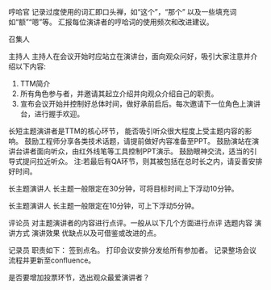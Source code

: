 哼哈官
记录过度使用的词汇即口头禅，如“这个”，“那个” 以及一些填充词如“额”“嗯”等。
汇报每位演讲者的哼哈词的使用频次和改进建议。

召集人

主持人
主持人在会议开始时应站立在演讲台，面向观众问好，吸引大家注意并介绍以下内容:
1. TTM简介
2. 所有角色参与者，并邀请其起立介绍并向观众介绍自己的职责。
3. 宣布会议开始并控制好总体时间，做好承前启后。每次邀请下一位角色上演讲台，进行握手欢迎。

长短主题演讲者是TTM的核心环节，	能否吸引听众很大程度上受主题内容的影响。
鼓励工程师分享各类技术话题，请提前做好内容准备至PPT。
鼓励演站在演讲台讲者面向听众，由红外线笔等工具控制PPT演示。
鼓励眼神交流，适当的引导式提问拉近听众。
注:若最后有QA环节，则其被包括在总时长之内，请妥善安排好时间。

长主题演讲人
长主题一般限定在30分钟，可将目标时间上下浮动10分钟。

长主题演讲人
长主题一般限定在10分钟，可上下浮动5分钟。

评论员
对主题演讲者的内容进行点评。一般从以下几个方面进行点评
选题内容
演讲方式
演讲效果
优缺点以及可借鉴或改进的点。

记录员
职责如下：
签到点名。
打印会议安排分发给所有参加者。
记录整场会议流程并更新至confluence。

是否要增加投票环节，选出观众最爱演讲者？

